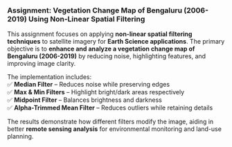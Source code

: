 ### **Assignment: Vegetation Change Map of Bengaluru (2006-2019) Using Non-Linear Spatial Filtering**  

This assignment focuses on applying **non-linear spatial filtering techniques** to satellite imagery for **Earth Science applications**. The primary objective is to **enhance and analyze a vegetation change map of Bengaluru (2006-2019)** by reducing noise, highlighting features, and improving image clarity.  

The implementation includes:  
✅ **Median Filter** – Reduces noise while preserving edges  
✅ **Max & Min Filters** – Highlight bright/dark areas respectively  
✅ **Midpoint Filter** – Balances brightness and darkness  
✅ **Alpha-Trimmed Mean Filter** – Reduces outliers while retaining details  

The results demonstrate how different filters modify the image, aiding in better **remote sensing analysis** for environmental monitoring and land-use planning.
